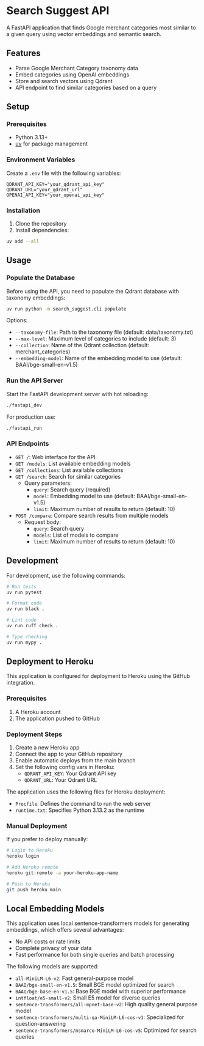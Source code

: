 # Search Suggest API

A FastAPI application that finds Google merchant categories most similar to a given query using vector embeddings and semantic search.

## Features

- Parse Google Merchant Category taxonomy data
- Embed categories using OpenAI embeddings
- Store and search vectors using Qdrant
- API endpoint to find similar categories based on a query

## Setup

### Prerequisites

- Python 3.13+
- [uv](https://github.com/astral-sh/uv) for package management

### Environment Variables

Create a `.env` file with the following variables:

```
QDRANT_API_KEY="your_qdrant_api_key"
QDRANT_URL="your_qdrant_url"
OPENAI_API_KEY="your_openai_api_key"
```

### Installation

1. Clone the repository
2. Install dependencies:

```bash
uv add --all
```

## Usage

### Populate the Database

Before using the API, you need to populate the Qdrant database with taxonomy embeddings:

```bash
uv run python -m search_suggest.cli populate
```

Options:
- `--taxonomy-file`: Path to the taxonomy file (default: data/taxonomy.txt)
- `--max-level`: Maximum level of categories to include (default: 3)
- `--collection`: Name of the Qdrant collection (default: merchant_categories)
- `--embedding-model`: Name of the embedding model to use (default: BAAI/bge-small-en-v1.5)

### Run the API Server

Start the FastAPI development server with hot reloading:

```bash
./fastapi_dev
```

For production use:

```bash
./fastapi_run
```

### API Endpoints

- `GET /`: Web interface for the API
- `GET /models`: List available embedding models
- `GET /collections`: List available collections
- `GET /search`: Search for similar categories
  - Query parameters:
    - `query`: Search query (required)
    - `model`: Embedding model to use (default: BAAI/bge-small-en-v1.5)
    - `limit`: Maximum number of results to return (default: 10)
- `POST /compare`: Compare search results from multiple models
  - Request body:
    - `query`: Search query
    - `models`: List of models to compare
    - `limit`: Maximum number of results to return (default: 10)

## Development

For development, use the following commands:

```bash
# Run tests
uv run pytest

# Format code
uv run black .

# Lint code
uv run ruff check .

# Type checking
uv run mypy .
```

## Deployment to Heroku

This application is configured for deployment to Heroku using the GitHub integration.

### Prerequisites

1. A Heroku account
2. The application pushed to GitHub

### Deployment Steps

1. Create a new Heroku app
2. Connect the app to your GitHub repository
3. Enable automatic deploys from the main branch
4. Set the following config vars in Heroku:
   - `QDRANT_API_KEY`: Your Qdrant API key
   - `QDRANT_URL`: Your Qdrant URL

The application uses the following files for Heroku deployment:
- `Procfile`: Defines the command to run the web server
- `runtime.txt`: Specifies Python 3.13.2 as the runtime

### Manual Deployment

If you prefer to deploy manually:

```bash
# Login to Heroku
heroku login

# Add Heroku remote
heroku git:remote -a your-heroku-app-name

# Push to Heroku
git push heroku main
```

## Local Embedding Models

This application uses local sentence-transformers models for generating embeddings, which offers several advantages:
- No API costs or rate limits
- Complete privacy of your data
- Fast performance for both single queries and batch processing

The following models are supported:
- `all-MiniLM-L6-v2`: Fast general-purpose model
- `BAAI/bge-small-en-v1.5`: Small BGE model optimized for search
- `BAAI/bge-base-en-v1.5`: Base BGE model with superior performance
- `intfloat/e5-small-v2`: Small E5 model for diverse queries
- `sentence-transformers/all-mpnet-base-v2`: High quality general purpose model
- `sentence-transformers/multi-qa-MiniLM-L6-cos-v1`: Specialized for question-answering
- `sentence-transformers/msmarco-MiniLM-L6-cos-v5`: Optimized for search queries